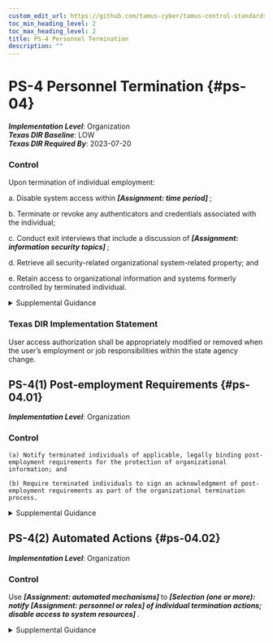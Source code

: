 ```yaml
---
custom_edit_url: https://github.com/tamus-cyber/tamus-control-standards/tree/main/content/tamus.edu/TAMUS_profile.xml
toc_min_heading_level: 2
toc_max_heading_level: 2
title: PS-4 Personnel Termination
description: ""
---
```


# PS-4 Personnel Termination {#ps-04}

_**Implementation Level**_: Organization\
_**Texas DIR Baseline**_: LOW\
_**Texas DIR Required By**_: 2023-07-20

### Control

Upon termination of individual employment:

a. Disable system access within <strong title="ps-04_odp.01"> <em>[Assignment: time period]</em> </strong>;

b. Terminate or revoke any authenticators and credentials associated with the individual;

c. Conduct exit interviews that include a discussion of <strong title="ps-04_odp.02"> <em>[Assignment: information security topics]</em> </strong>;

d. Retrieve all security-related organizational system-related property; and

e. Retain access to organizational information and systems formerly controlled by terminated individual.

<details>
  <summary>Supplemental Guidance</summary>

System property includes hardware authentication tokens, system administration technical manuals, keys, identification cards, and building passes. Exit interviews ensure that terminated individuals understand the security constraints imposed by being former employees and that proper accountability is achieved for system-related property. Security topics at exit interviews include reminding individuals of nondisclosure agreements and potential limitations on future employment. Exit interviews may not always be possible for some individuals, including in cases related to the unavailability of supervisors, illnesses, or job abandonment. Exit interviews are important for individuals with security clearances. The timely execution of termination actions is essential for individuals who have been terminated for cause. In certain situations, organizations consider disabling the system accounts of individuals who are being terminated prior to the individuals being notified.

</details>

### Texas DIR Implementation Statement

User access authorization shall be appropriately modified or removed when the user’s employment or job responsibilities within the state agency change.

## PS-4(1) Post-employment Requirements {#ps-04.01}

_**Implementation Level**_: Organization

### Control

    (a) Notify terminated individuals of applicable, legally binding post-employment requirements for the protection of organizational information; and

    (b) Require terminated individuals to sign an acknowledgment of post-employment requirements as part of the organizational termination process.

<details>
  <summary>Supplemental Guidance</summary>

Organizations consult with the Office of the General Counsel regarding matters of post-employment requirements on terminated individuals.

</details>

## PS-4(2) Automated Actions {#ps-04.02}

_**Implementation Level**_: Organization

### Control

Use <strong title="ps-04.02_odp.01"> <em>[Assignment: automated mechanisms]</em> </strong> to <strong title="ps-04.02_odp.02"> <em>[Selection (one or more): notify <strong title="ps-04.02_odp.03"> <em>[Assignment: personnel or roles]</em> </strong> of individual termination actions; disable access to system resources]</em> </strong>.

<details>
  <summary>Supplemental Guidance</summary>

In organizations with many employees, not all personnel who need to know about termination actions receive the appropriate notifications, or if such notifications are received, they may not occur in a timely manner. Automated mechanisms can be used to send automatic alerts or notifications to organizational personnel or roles when individuals are terminated. Such automatic alerts or notifications can be conveyed in a variety of ways, including via telephone, electronic mail, text message, or websites. Automated mechanisms can also be employed to quickly and thoroughly disable access to system resources after an employee is terminated.

</details>

